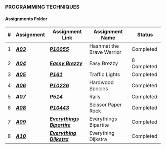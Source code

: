 ### PROGRAMMING TECHNIQUES
####  Assignments Folder

|   #   |Assignment| Assignment Link |Assignment Name|Status|
| :---: | ----------- | ---------------------- |--------|------|
|   1  |***<a href= "https://github.com/spathak0919/4883-Programming-Techniques/tree/main/Assignments/P10055">A03<a/>***|***<a href= "https://github.com/spathak0919/4883-Programming-Techniques/tree/main/Assignments/P10055">P10055<a/>***|Hashmat the Brave Warrior|Completed|
  |   2  |***<a href= "https://github.com/spathak0919/4883-Programming-Techniques/tree/main/Assignments/Easy%20Breezy">A04<a/>***|***<a href= "https://github.com/spathak0919/4883-Programming-Techniques/tree/main/Assignments/Easy%20Breezy">Eassy Brezzy<a/>***|Easy Brezzy|8 Completed|
|   3  |***<a href= "https://github.com/spathak0919/4883-Programming-Techniques/tree/main/Assignments/P161">A05<a/>***|***<a href= "https://github.com/spathak0919/4883-Programming-Techniques/tree/main/Assignments/P161">P161</a>***|Traffic Lights|Completed|
|   4  |***<a href= "https://github.com/spathak0919/4883-Programming-Techniques/tree/main/Assignments/P10226">A06<a/>***|***<a href= "https://github.com/spathak0919/4883-Programming-Techniques/tree/main/Assignments/P10226">P10226<a/>***|Hardwood Species|Completed|
|   5  |***<a href= "https://github.com/spathak0919/4883-Programming-Techniques/tree/main/Assignments/P514">A07<a/>***|***<a href= "https://github.com/spathak0919/4883-Programming-Techniques/tree/main/Assignments/P514">P514</a>***|Rails|Completed|
|   6  |***<a href= "https://github.com/spathak0919/4883-Programming-Techniques/tree/main/Assignments/p10443">A08<a/>***|***<a href= "https://github.com/spathak0919/4883-Programming-Techniques/tree/main/Assignments/p10443">P10443</a>***|Scissor Paper Rock|Completed|
|   7  |***<a href= "https://github.com/spathak0919/4883-Programming-Techniques/tree/main/Assignments/A09">A09<a/>***|***<a href= "https://github.com/spathak0919/4883-Programming-Techniques/tree/main/Assignments/A09">Everythings Bipartite</a>***|Everythings Bipartite|Completed|
| 8    |***<a href= "https://github.com/spathak0919/4883-Programming-Techniques/tree/main/Assignments/A10">A10<a/>***|***<a href= "https://github.com/spathak0919/4883-Programming-Techniques/tree/main/Assignments/A10">Everything Dijkstra</a>***|Everything Dijkstra|Completed|
